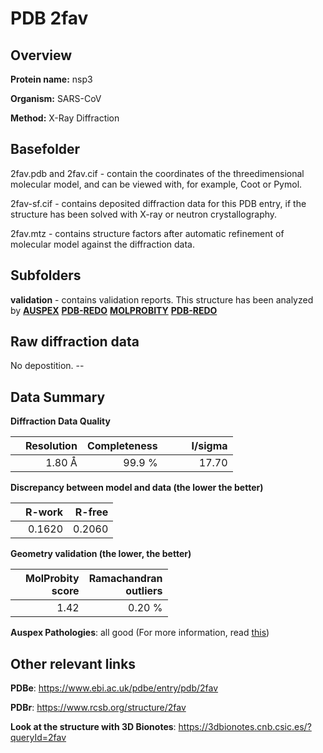# PDB 2fav

## Overview

**Protein name:** nsp3

**Organism:** SARS-CoV

**Method:** X-Ray Diffraction

## Basefolder

2fav.pdb and 2fav.cif - contain the coordinates of the threedimensional molecular model, and can be viewed with, for example, Coot or Pymol.

2fav-sf.cif - contains deposited diffraction data for this PDB entry, if the structure has been solved with X-ray or neutron crystallography.

2fav.mtz - contains structure factors after automatic refinement of molecular model against the diffraction data.

## Subfolders





**validation** - contains validation reports. This structure has been analyzed by [**AUSPEX**](https://github.com/thorn-lab/coronavirus_structural_task_force/tree/master/pdb/nsp3/SARS-CoV/2fav/validation/auspex) [**PDB-REDO**](https://github.com/thorn-lab/coronavirus_structural_task_force/tree/master/pdb/nsp3/SARS-CoV/2fav/validation/pdb-redo) [**MOLPROBITY**](https://github.com/thorn-lab/coronavirus_structural_task_force/tree/master/pdb/nsp3/SARS-CoV/2fav/validation/molprobity) [**PDB-REDO**](https://github.com/thorn-lab/coronavirus_structural_task_force/blob/master/pdb/nsp3/SARS-CoV/2fav/validation/Xtriage_output.log) 

## Raw diffraction data

No depostition. --<br> 

## Data Summary
**Diffraction Data Quality**

|   | Resolution | Completeness| I/sigma |
|---|-------------:|----------------:|--------------:|
|   |1.80 Å|99.9  %|<img width=50/>17.70|

**Discrepancy between model and data (the lower the better)**

|   | **R-work**| **R-free**   
|---|-------------:|----------------:|           
||  0.1620|  0.2060|

**Geometry validation (the lower, the better)**

|   |**MolProbity<br>score**| **Ramachandran<br>outliers** 
|---|-------------:|----------------:|
||  1.42|  0.20 %|

**Auspex Pathologies**: all good (For more information, read [this](https://github.com/thorn-lab/coronavirus_structural_task_force/blob/master/pdb/nsp3/SARS-CoV/2fav/validation/auspex/2fav_auspex_comments.txt))

 



## Other relevant links 
**PDBe**:  https://www.ebi.ac.uk/pdbe/entry/pdb/2fav
 
**PDBr**: https://www.rcsb.org/structure/2fav 

**Look at the structure with 3D Bionotes**: https://3dbionotes.cnb.csic.es/?queryId=2fav

